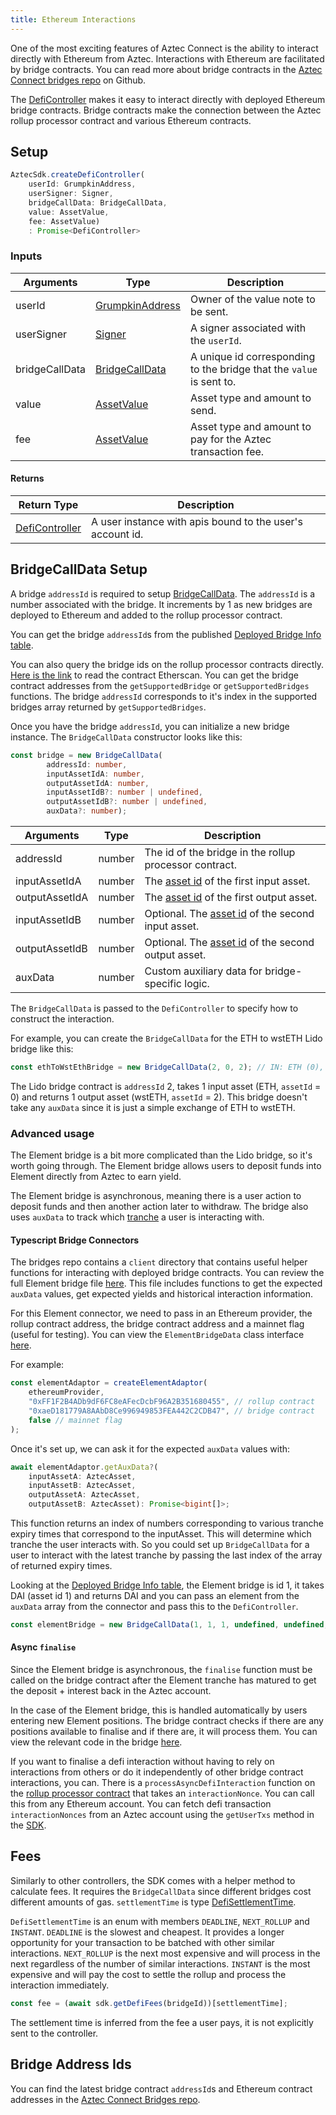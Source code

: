 ```yaml
---
title: Ethereum Interactions
---
```


One of the most exciting features of Aztec Connect is the ability to interact directly with Ethereum from Aztec. Interactions with Ethereum are facilitated by bridge contracts. You can read more about bridge contracts in the [Aztec Connect bridges repo](https://github.com/AztecProtocol/aztec-connect-bridges) on Github.

The [DefiController](types#defi-controller) makes it easy to interact directly with deployed Ethereum bridge contracts. Bridge contracts make the connection between the Aztec rollup processor contract and various Ethereum contracts.

## Setup

```ts
AztecSdk.createDefiController(
    userId: GrumpkinAddress, 
    userSigner: Signer, 
    bridgeCallData: BridgeCallData, 
    value: AssetValue, 
    fee: AssetValue)
    : Promise<DefiController>
```

### Inputs

| Arguments | Type | Description |
| --------- | ---- | ----------- |
| userId | [GrumpkinAddress](types#grumpkin-address) | Owner of the value note to be sent. |
| userSigner | [Signer](types#Signer) | A signer associated with the `userId`. |
| bridgeCallData | [BridgeCallData](types#bridge-call-data) | A unique id corresponding to the bridge that the `value` is sent to. |
| value | [AssetValue](types#asset-value) | Asset type and amount to send. |
| fee | [AssetValue](types#AssetValue) | Asset type and amount to pay for the Aztec transaction fee. |

#### Returns

| Return Type | Description |
| --------- | ----------- |
| [DefiController](types#Defi-Controller) | A user instance with apis bound to the user's account id. |

## BridgeCallData Setup

A bridge `addressId` is required to setup [BridgeCallData](types#BridgeCallData). The `addressId` is a number associated with the bridge. It increments by 1 as new bridges are deployed to Ethereum and added to the rollup processor contract.

You can get the bridge `addressId`s from the published [Deployed Bridge Info table](https://github.com/AztecProtocol/aztec-connect-bridges#deployed-bridge-info).

You can also query the bridge ids on the rollup processor contracts directly. [Here is the link](https://etherscan.io/address/0xff1f2b4adb9df6fc8eafecdcbf96a2b351680455#readProxyContract
) to read the contract Etherscan. You can get the bridge contract addresses from the `getSupportedBridge` or `getSupportedBridges` functions. The bridge `addressId` corresponds to it's index in the supported bridges array returned by `getSupportedBridges`.

Once you have the bridge `addressId`, you can initialize a new bridge instance. The `BridgeCallData` constructor looks like this:

```ts
const bridge = new BridgeCallData(
        addressId: number, 
        inputAssetIdA: number, 
        outputAssetIdA: number, 
        inputAssetIdB?: number | undefined, 
        outputAssetIdB?: number | undefined, 
        auxData?: number);
```

| Arguments | Type | Description |
| --------- | ---- | ----------- |
| addressId | number | The id of the bridge in the rollup processor contract. |
| inputAssetIdA | number | The [asset id](/basics/glossary#asset-ids) of the first input asset. |
| outputAssetIdA | number | The [asset id](basics/glossary#asset-ids) of the first output asset. |
| inputAssetIdB | number | Optional. The [asset id](/basics/glossary#asset-ids) of the second input asset. |
| outputAssetIdB | number | Optional. The [asset id](/basics/glossary#asset-ids) of the second output asset. |
| auxData | number | Custom auxiliary data for bridge-specific logic. |

The `BridgeCallData` is passed to the `DefiController` to specify how to construct the interaction.

For example, you can create the `BridgeCallData` for the ETH to wstETH Lido bridge like this:

```ts
const ethToWstEthBridge = new BridgeCallData(2, 0, 2); // IN: ETH (0), OUT: wstETH (2)
```

The Lido bridge contract is `addressId` 2, takes 1 input asset (ETH, `assetId` = 0) and returns 1 output asset (wstETH, `assetId` = 2). This bridge doesn't take any `auxData` since it is just a simple exchange of ETH to wstETH.

### Advanced usage

The Element bridge is a bit more complicated than the Lido bridge, so it's worth going through. The Element bridge allows users to deposit funds into Element directly from Aztec to earn yield.

The Element bridge is asynchronous, meaning there is a user action to deposit funds and then another action later to withdraw. The bridge also uses `auxData` to track which [tranche](https://docs.element.fi/element/element-smart-contracts/core-protocol-contracts/tranche) a user is interacting with.

#### Typescript Bridge Connectors

The bridges repo contains a `client` directory that contains useful helper functions for interacting with deployed bridge contracts. You can review the full Element bridge file [here](https://github.com/AztecProtocol/aztec-connect-bridges/blob/master/src/client/element/element-bridge-data.ts). This file includes functions to get the expected `auxData` values, get expected yields and historical interaction information.

For this Element connector, we need to pass in an Ethereum provider, the rollup contract address, the bridge contract address and a mainnet flag (useful for testing). You can view the `ElementBridgeData` class interface [here](types#Element-Bridge-Data).

For example:

```ts
const elementAdaptor = createElementAdaptor(
    ethereumProvider,
    "0xFF1F2B4ADb9dF6FC8eAFecDcbF96A2B351680455", // rollup contract
    "0xaeD181779A8AAbD8Ce996949853FEA442C2CDB47", // bridge contract 
    false // mainnet flag
);
```

Once it's set up, we can ask it for the expected `auxData` values with:

```ts
await elementAdaptor.getAuxData?(
    inputAssetA: AztecAsset, 
    inputAssetB: AztecAsset, 
    outputAssetA: AztecAsset, 
    outputAssetB: AztecAsset): Promise<bigint[]>;
```

This function returns an index of numbers corresponding to various tranche expiry times that correspond to the inputAsset. This will determine which tranche the user interacts with. So you could set up `BridgeCallData` for a user to interact with the latest tranche by passing the last index of the array of returned expiry times.

Looking at the [Deployed Bridge Info table](https://github.com/AztecProtocol/aztec-connect-bridges#deployed-bridge-info), the Element bridge is id 1, it takes DAI (asset id 1) and returns DAI and you can pass an element from the `auxData` array from the connector and pass this to the `DefiController`.

```ts
const elementBridge = new BridgeCallData(1, 1, 1, undefined, undefined, Number(elementAuxData[0])); // IN: DAI (1), OUT: DAI (1)
```

#### Async `finalise`

Since the Element bridge is asynchronous, the `finalise` function must be called on the bridge contract after the Element tranche has matured to get the deposit + interest back in the Aztec account.

In the case of the Element bridge, this is handled automatically by users entering new Element positions. The bridge contract checks if there are any positions available to finalise and if there are, it will process them. You can view the relevant code in the bridge [here](https://github.com/AztecProtocol/aztec-connect-bridges/blob/25cb63d8092350527ab143be97142119bec638fe/src/bridges/element/ElementBridge.sol#L511).

If you want to finalise a defi interaction without having to rely on interactions from others or do it independently of other bridge contract interactions, you can. There is a `processAsyncDefiInteraction` function on the [rollup processor contract](https://github.com/AztecProtocol/aztec-connect/blob/b2103376608e46ffe50cf56f9ca5ce031f34c671/blockchain/contracts/RollupProcessor.sol#L748) that takes an `interactionNonce`. You can call this from any Ethereum account. You can fetch defi transaction `interactionNonces` from an Aztec account using the `getUserTxs` method in the [SDK](types#Aztec-Sdk).

## Fees

Similarly to other controllers, the SDK comes with a helper method to calculate fees. It requires the `BridgeCallData` since different bridges cost different amounts of gas. `settlementTime` is type [DefiSettlementTime](types#Defi-Settlement-Time).

`DefiSettlementTime` is an enum with members `DEADLINE`, `NEXT_ROLLUP` and `INSTANT`. `DEADLINE` is the slowest and cheapest. It provides a longer opportunity for your transaction to be batched with other similar interactions. `NEXT_ROLLUP` is the next most expensive and will process in the next regardless of the number of similar interactions. `INSTANT` is the most expensive and will pay the cost to settle the rollup and process the interaction immediately.

```ts
const fee = (await sdk.getDefiFees(bridgeId))[settlementTime];
```

The settlement time is inferred from the fee a user pays, it is not explicitly sent to the controller.

## Bridge Address Ids

You can find the latest bridge contract `addressId`s and Ethereum contract addresses in the [Aztec Connect Bridges repo](https://github.com/AztecProtocol/aztec-connect-bridges).